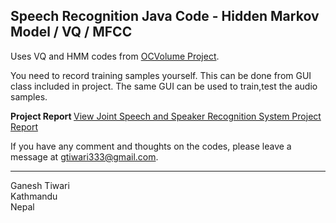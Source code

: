 <h2>Speech Recognition Java Code - Hidden Markov Model / VQ / MFCC</h2>

Uses VQ and HMM codes from <a href='http://ocvolume.sourceforge.net'>OCVolume Project</a>.

You need  to record training samples yourself.  This can be done from GUI class included in project. The same GUI can be used to train,test the audio samples.

<b> Project Report </b>
<a href='http://ganeshtiwaridotcomdotnp.blogspot.com/2011/06/final-report-text-prompted-remote.html'>View Joint Speech and Speaker Recognition System Project Report </a>

If you have any comment and thoughts on the codes, please leave a message at gtiwari333@gmail.com.



---

Ganesh Tiwari <br>
Kathmandu <br>
Nepal